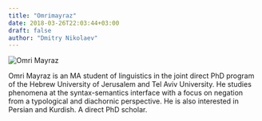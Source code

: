 ```yaml
---
title: "Omrimayraz"
date: 2018-03-26T22:03:44+03:00
draft: false
author: "Dmitry Nikolaev"
---
```


![Omri Mayraz](/static/doll/public/images/omri.jpg)

Omri Mayraz is an MA student of linguistics in the joint direct PhD program of the Hebrew University of Jerusalem and Tel Aviv University. He studies phenomena at the syntax-semantics interface with a focus on negation from a typological and diachornic perspective. He is also interested in Persian and Kurdish. A direct PhD scholar.